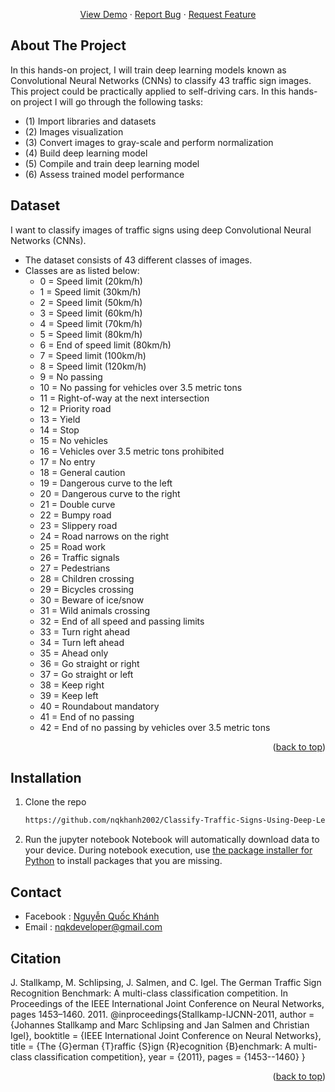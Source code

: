 
<a name="readme-top"></a>

<!-- PROJECT LOGO -->
<br />
<div align="center">
  <p align="center">
    <br />
    <a href="https://github.com/othneildrew/Best-README-Template">View Demo</a>
    ·
    <a href="https://github.com/othneildrew/Best-README-Template/issues">Report Bug</a>
    ·
    <a href="https://github.com/othneildrew/Best-README-Template/issues">Request Feature</a>
  </p>
</div>

## About The Project
In this hands-on project, I will train deep learning models known as Convolutional Neural Networks (CNNs) to classify 43 traffic sign images. This project could be practically applied to self-driving cars. In this hands-on project I will go through the following tasks: 
* (1) Import libraries and datasets 
* (2) Images visualization 
* (3) Convert images to gray-scale and perform normalization 
* (4) Build deep learning model 
* (5) Compile and train deep learning model 
* (6) Assess trained model performance
##  Dataset
I want to classify images of traffic signs using deep Convolutional Neural Networks (CNNs).
- The dataset consists of 43 different classes of images. 
- Classes are as listed below: 
  - 0 = Speed limit (20km/h) 
  - 1 = Speed limit (30km/h)
  - 2 = Speed limit (50km/h) 
  - 3 = Speed limit (60km/h)
  - 4 = Speed limit (70km/h) 
  - 5 = Speed limit (80km/h)
  - 6 = End of speed limit (80km/h)
  - 7 = Speed limit (100km/h)
  - 8 = Speed limit (120km/h)
  - 9 = No passing
  - 10 = No passing for vehicles over 3.5 metric tons
  - 11 = Right-of-way at the next intersection
  - 12 = Priority road
  - 13 = Yield
  - 14 = Stop
  - 15 = No vehicles
  - 16 = Vehicles over 3.5 metric tons prohibited
  - 17 = No entry
  - 18 = General caution
  - 19 = Dangerous curve to the left
  - 20 = Dangerous curve to the right
  - 21 = Double curve
  - 22 = Bumpy road
  - 23 = Slippery road
  - 24 = Road narrows on the right
  - 25 = Road work
  - 26 = Traffic signals
  - 27 = Pedestrians
  - 28 = Children crossing 
  - 29 = Bicycles crossing
  - 30 = Beware of ice/snow
  - 31 = Wild animals crossing
  - 32 = End of all speed and passing limits
  - 33 = Turn right ahead
  - 34 = Turn left ahead
  - 35 = Ahead only
  - 36 = Go straight or right
  - 37 = Go straight or left
  - 38 = Keep right
  - 39 = Keep left
  - 40 = Roundabout mandatory
  - 41 = End of no passing
  - 42 = End of no passing by vehicles over 3.5 metric tons
<p align="right">(<a href="#readme-top">back to top</a>)</p>



## Installation
1. Clone the repo
    ```sh
   https://github.com/nqkhanh2002/Classify-Traffic-Signs-Using-Deep-Learning-for-Self-Driving-Cars.git
   ```
2. Run the jupyter notebook 
    Notebook will automatically download data to your device. During notebook execution, use [the package installer for Python](https://pypi.org/project/pip/) to install packages that you are missing.

## Contact 
* Facebook : [Nguyễn Quốc Khánh](https://www.facebook.com/nqk.dev)
* Email : nqkdeveloper@gmail.com
## Citation
J. Stallkamp, M. Schlipsing, J. Salmen, and C. Igel. The German Traffic Sign Recognition Benchmark: A multi-class classification competition. In Proceedings of the IEEE International Joint Conference on Neural Networks, pages 1453–1460. 2011. 
@inproceedings{Stallkamp-IJCNN-2011, author = {Johannes Stallkamp and Marc Schlipsing and Jan Salmen and Christian Igel}, booktitle = {IEEE International Joint Conference on Neural Networks}, title = {The {G}erman {T}raffic {S}ign {R}ecognition {B}enchmark: A multi-class classification competition}, year = {2011}, pages = {1453--1460} }
<p align="right">(<a href="#readme-top">back to top</a>)</p>


[contributors-shield]: https://img.shields.io/github/contributors/othneildrew/Best-README-Template.svg?style=for-the-badge
[contributors-url]: https://github.com/othneildrew/Best-README-Template/graphs/contributors
[forks-shield]: https://img.shields.io/github/forks/othneildrew/Best-README-Template.svg?style=for-the-badge
[forks-url]: https://github.com/othneildrew/Best-README-Template/network/members
[stars-shield]: https://img.shields.io/github/stars/othneildrew/Best-README-Template.svg?style=for-the-badge
[stars-url]: https://github.com/othneildrew/Best-README-Template/stargazers
[issues-shield]: https://img.shields.io/github/issues/othneildrew/Best-README-Template.svg?style=for-the-badge
[issues-url]: https://github.com/othneildrew/Best-README-Template/issues
[license-shield]: https://img.shields.io/github/license/othneildrew/Best-README-Template.svg?style=for-the-badge
[license-url]: https://github.com/othneildrew/Best-README-Template/blob/master/LICENSE.txt
[linkedin-shield]: https://img.shields.io/github/followers/nqkhanh2002?style=social
[linkedin-url]: https://linkedin.com/in/othneildrew
[product-screenshot]: images/screenshot.png
[Next.js]: https://img.shields.io/badge/next.js-000000?style=for-the-badge&logo=nextdotjs&logoColor=white
[Next-url]: https://nextjs.org/
[React.js]: https://img.shields.io/badge/React-20232A?style=for-the-badge&logo=react&logoColor=61DAFB
[React-url]: https://reactjs.org/
[Vue.js]: https://img.shields.io/badge/Vue.js-35495E?style=for-the-badge&logo=vuedotjs&logoColor=4FC08D
[Vue-url]: https://vuejs.org/
[Angular.io]: https://img.shields.io/badge/Angular-DD0031?style=for-the-badge&logo=angular&logoColor=white
[Angular-url]: https://angular.io/
[Svelte.dev]: https://img.shields.io/badge/Svelte-4A4A55?style=for-the-badge&logo=svelte&logoColor=FF3E00
[Svelte-url]: https://svelte.dev/
[Laravel.com]: https://img.shields.io/badge/Laravel-FF2D20?style=for-the-badge&logo=laravel&logoColor=white
[Laravel-url]: https://laravel.com
[Bootstrap.com]: https://img.shields.io/badge/Bootstrap-563D7C?style=for-the-badge&logo=bootstrap&logoColor=white
[Bootstrap-url]: https://getbootstrap.com
[JQuery.com]: https://img.shields.io/badge/jQuery-0769AD?style=for-the-badge&logo=jquery&logoColor=white
[JQuery-url]: https://jquery.com 
